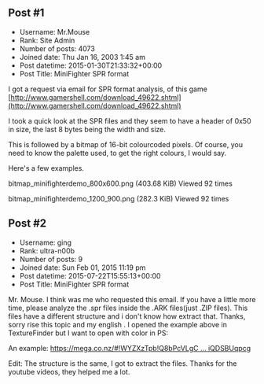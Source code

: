 ## Post #1
- Username: Mr.Mouse
- Rank: Site Admin
- Number of posts: 4073
- Joined date: Thu Jan 16, 2003 1:45 am
- Post datetime: 2015-01-30T21:33:32+00:00
- Post Title: MiniFighter SPR format

I got a request via email for SPR format analysis, of this game [http://www.gamershell.com/download_49622.shtml](http://www.gamershell.com/download_49622.shtml)

I took a quick look at the SPR files and they seem to have a header of 0x50 in size, the last 8 bytes being the width and size. 

This is followed by a bitmap of 16-bit colourcoded pixels. Of course, you need to know the palette used, to get the right colours, I would say. 

Here's a few examples.



bitmap_minifighterdemo_800x600.png (403.68 KiB) Viewed 92 times





bitmap_minifighterdemo_1200_900.png (282.3 KiB) Viewed 92 times
## Post #2
- Username: ging
- Rank: ultra-n00b
- Number of posts: 9
- Joined date: Sun Feb 01, 2015 11:19 pm
- Post datetime: 2015-07-22T15:55:13+00:00
- Post Title: MiniFighter SPR format

Mr. Mouse. I think was me who requested this email. If you have a little more time, please analyze the .spr files inside the .ARK files(just .ZIP files). This files have a different structure and i don't know how extract that. Thanks, sorry rise this topic and my english   .
I opened the example above in TextureFinder but I want to open with color in PS:

An example:
[https://mega.co.nz/#!WYZXzTpb!Q8bPcVLgC ... iQDSBUqpcg](https://mega.co.nz/#!WYZXzTpb!Q8bPcVLgC7U_jXiLvk0Xvf8iHdxfApVVUiQDSBUqpcg)

Edit:
The structure is the same, I got to extract the files. Thanks for the youtube videos, they helped me a lot.
